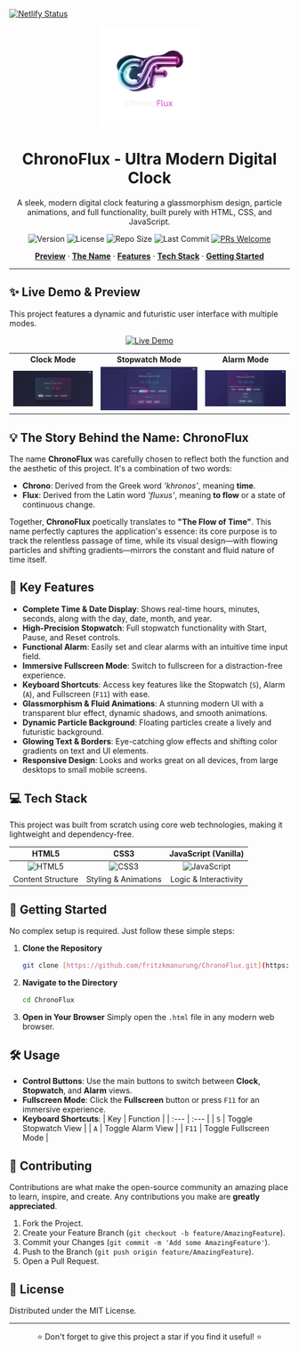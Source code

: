 [![Netlify Status](https://api.netlify.com/api/v1/badges/a971e0ef-f295-4534-9d72-54201118faf9/deploy-status)](https://app.netlify.com/projects/chronoflux/deploys)
<div align="center">
  <img src="assets/ChronoFlux.png" alt="ChronoFlux Logo" width="180">
  <h1>ChronoFlux - Ultra Modern Digital Clock</h1>
  <p>A sleek, modern digital clock featuring a glassmorphism design, particle animations, and full functionality, built purely with HTML, CSS, and JavaScript.</p>
  
  <p>
    <img src="https://img.shields.io/badge/Version-1.0-blue" alt="Version">
    <img src="https://img.shields.io/github/license/fritzkmanurung/ChronoFlux" alt="License">
    <img src="https://img.shields.io/github/repo-size/fritzkmanurung/ChronoFlux" alt="Repo Size">
    <img src="https://img.shields.io/github/last-commit/fritzkmanurung/ChronoFlux" alt="Last Commit">
    <a href="https://github.com/fritzkmanurung/ChronoFlux/pulls"><img src="https://img.shields.io/badge/PRs-welcome-brightgreen.svg" alt="PRs Welcome"></a>
  </p>
</div>

<p align="center">
  <a href="#-preview"><strong>Preview</strong></a> ·
  <a href="#-the-story-behind-the-name-chronoflux"><strong>The Name</strong></a> ·
  <a href="#-key-features"><strong>Features</strong></a> ·
  <a href="#-tech-stack"><strong>Tech Stack</strong></a> ·
  <a href="#-getting-started"><strong>Getting Started</strong></a>
</p>

---

## ✨ Live Demo & Preview

This project features a dynamic and futuristic user interface with multiple modes.

<p align="center">
  <a href="https://modernwebcalculator.netlify.app/">
    <img src="https://img.shields.io/badge/Launch-Live_Demo-purple?style=for-the-badge&logo=rocket" alt="Live Demo">
  </a>
</p>

<table>
  <tr>
    <td align="center"><strong>Clock Mode</strong></td>
    <td align="center"><strong>Stopwatch Mode</strong></td>
    <td align="center"><strong>Alarm Mode</strong></td>
  </tr>
  <tr>
    <td><img src="assets/1.png" alt="Clock Mode Preview"></td>
    <td><img src="assets/2.png" alt="Stopwatch Mode Preview"></td>
    <td><img src="assets/3.png" alt="Alarm Mode Preview"></td>
  </tr>
</table>

## 💡 The Story Behind the Name: ChronoFlux

The name **ChronoFlux** was carefully chosen to reflect both the function and the aesthetic of this project. It's a combination of two words:

-   **Chrono**: Derived from the Greek word *'khronos'*, meaning **time**.
-   **Flux**: Derived from the Latin word *'fluxus'*, meaning **to flow** or a state of continuous change.

Together, **ChronoFlux** poetically translates to **"The Flow of Time"**. This name perfectly captures the application's essence: its core purpose is to track the relentless passage of time, while its visual design—with flowing particles and shifting gradients—mirrors the constant and fluid nature of time itself.

## 🌟 Key Features

-   **Complete Time & Date Display**: Shows real-time hours, minutes, seconds, along with the day, date, month, and year.
-   **High-Precision Stopwatch**: Full stopwatch functionality with Start, Pause, and Reset controls.
-   **Functional Alarm**: Easily set and clear alarms with an intuitive time input field.
-   **Immersive Fullscreen Mode**: Switch to fullscreen for a distraction-free experience.
-   **Keyboard Shortcuts**: Access key features like the Stopwatch (`S`), Alarm (`A`), and Fullscreen (`F11`) with ease.
-   **Glassmorphism & Fluid Animations**: A stunning modern UI with a transparent blur effect, dynamic shadows, and smooth animations.
-   **Dynamic Particle Background**: Floating particles create a lively and futuristic background.
-   **Glowing Text & Borders**: Eye-catching glow effects and shifting color gradients on text and UI elements.
-   **Responsive Design**: Looks and works great on all devices, from large desktops to small mobile screens.

## 💻 Tech Stack

This project was built from scratch using core web technologies, making it lightweight and dependency-free.

| HTML5 | CSS3 | JavaScript (Vanilla) |
| :---: | :--: | :----------: |
| <img src="https://img.shields.io/badge/HTML5-E34F26?style=for-the-badge&logo=html5&logoColor=white" alt="HTML5"> | <img src="https://img.shields.io/badge/CSS3-1572B6?style=for-the-badge&logo=css3&logoColor=white" alt="CSS3"> | <img src="https://img.shields.io/badge/JavaScript-F7DF1E?style=for-the-badge&logo=javascript&logoColor=black" alt="JavaScript"> |
| Content Structure | Styling & Animations | Logic & Interactivity |

## 🚀 Getting Started

No complex setup is required. Just follow these simple steps:

1.  **Clone the Repository**
    ```bash
    git clone [https://github.com/fritzkmanurung/ChronoFlux.git](https://github.com/fritzkmanurung/ChronoFlux.git)
    ```
2.  **Navigate to the Directory**
    ```bash
    cd ChronoFlux
    ```
3.  **Open in Your Browser**
    Simply open the `.html` file in any modern web browser.

## 🛠️ Usage

-   **Control Buttons**: Use the main buttons to switch between **Clock**, **Stopwatch**, and **Alarm** views.
-   **Fullscreen Mode**: Click the **Fullscreen** button or press `F11` for an immersive experience.
-   **Keyboard Shortcuts**:
    | Key | Function |
    | :--- | :--- |
    | `S` | Toggle Stopwatch View |
    | `A` | Toggle Alarm View |
    | `F11` | Toggle Fullscreen Mode |

## 🤝 Contributing

Contributions are what make the open-source community an amazing place to learn, inspire, and create. Any contributions you make are **greatly appreciated**.

1.  Fork the Project.
2.  Create your Feature Branch (`git checkout -b feature/AmazingFeature`).
3.  Commit your Changes (`git commit -m 'Add some AmazingFeature'`).
4.  Push to the Branch (`git push origin feature/AmazingFeature`).
5.  Open a Pull Request.

## 📜 License

Distributed under the MIT License.

---

<p align="center">
  ⭐ Don't forget to give this project a star if you find it useful! ⭐
</p>